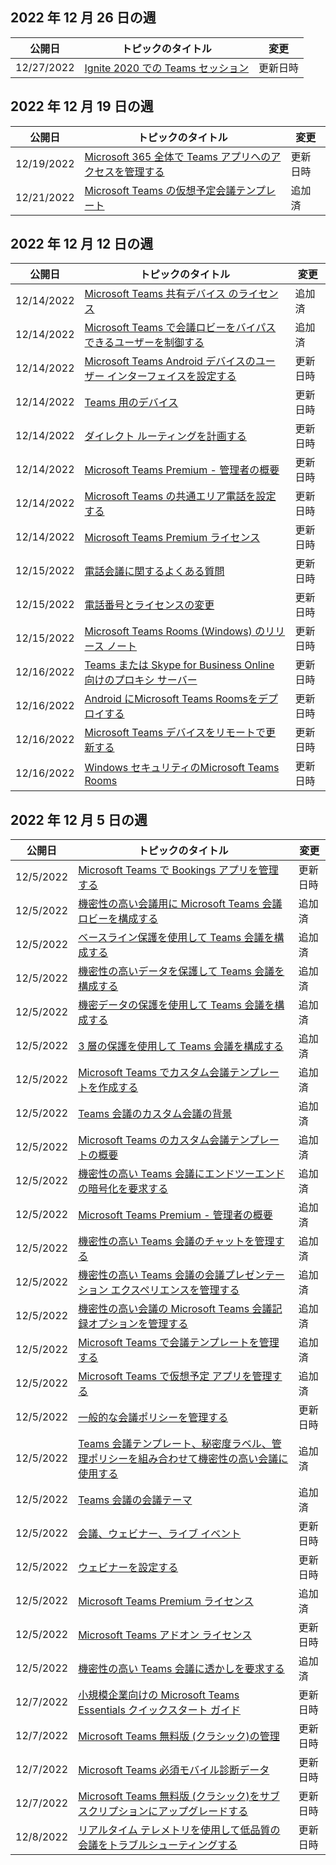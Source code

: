 <!-- This file is generated automatically each week. Changes made to this file will be overwritten.-->




## <a name="week-of-december-26-2022"></a>2022 年 12 月 26 日の週


| 公開日 |トピックのタイトル | 変更 |
|------|------------|--------|
| 12/27/2022 | [Ignite 2020 での Teams セッション](/MicrosoftTeams/ignite-2020-landing-page) | 更新日時 |


## <a name="week-of-december-19-2022"></a>2022 年 12 月 19 日の週


| 公開日 |トピックのタイトル | 変更 |
|------|------------|--------|
| 12/19/2022 | [Microsoft 365 全体で Teams アプリへのアクセスを管理する](/MicrosoftTeams/manage-third-party-teams-apps) | 更新日時 |
| 12/21/2022 | [Microsoft Teams の仮想予定会議テンプレート](/MicrosoftTeams/virtual-appointment-meeting-template) | 追加済 |


## <a name="week-of-december-12-2022"></a>2022 年 12 月 12 日の週


| 公開日 |トピックのタイトル | 変更 |
|------|------------|--------|
| 12/14/2022 | [Microsoft Teams 共有デバイス のライセンス](/MicrosoftTeams/teams-add-on-licensing/teams-shared-device-license) | 追加済 |
| 12/14/2022 | [Microsoft Teams で会議ロビーをバイパスできるユーザーを制御する](/MicrosoftTeams/who-can-bypass-meeting-lobby) | 追加済 |
| 12/14/2022 | [Microsoft Teams Android デバイスのユーザー インターフェイスを設定する](/MicrosoftTeams/devices/teams-android-devices-user-interface) | 更新日時 |
| 12/14/2022 | [Teams 用のデバイス](/MicrosoftTeams/devices/teams-ip-phones) | 更新日時 |
| 12/14/2022 | [ダイレクト ルーティングを計画する](/MicrosoftTeams/direct-routing-plan) | 更新日時 |
| 12/14/2022 | [Microsoft Teams Premium - 管理者の概要](/MicrosoftTeams/enhanced-teams-experience) | 更新日時 |
| 12/14/2022 | [Microsoft Teams の共通エリア電話を設定する](/MicrosoftTeams/set-up-common-area-phones) | 更新日時 |
| 12/14/2022 | [Microsoft Teams Premium ライセンス](/MicrosoftTeams/teams-add-on-licensing/licensing-enhance-teams) | 更新日時 |
| 12/15/2022 | [電話会議に関するよくある質問](/MicrosoftTeams/audio-conferencing-common-questions) | 更新日時 |
| 12/15/2022 | [電話番号とライセンスの変更](/MicrosoftTeams/phone-numbers-licensing-changes) | 更新日時 |
| 12/15/2022 | [Microsoft Teams Rooms (Windows) のリリース ノート](/MicrosoftTeams/rooms/rooms-release-note) | 更新日時 |
| 12/16/2022 | [Teams または Skype for Business Online 向けのプロキシ サーバー](/MicrosoftTeams/proxy-servers-for-skype-for-business-online) | 更新日時 |
| 12/16/2022 | [Android にMicrosoft Teams Roomsをデプロイする](/MicrosoftTeams/devices/collab-bar-deploy) | 更新日時 |
| 12/16/2022 | [Microsoft Teams デバイスをリモートで更新する](/MicrosoftTeams/devices/remote-update) | 更新日時 |
| 12/16/2022 | [Windows セキュリティのMicrosoft Teams Rooms](/MicrosoftTeams/rooms/security-windows) | 更新日時 |


## <a name="week-of-december-05-2022"></a>2022 年 12 月 5 日の週


| 公開日 |トピックのタイトル | 変更 |
|------|------------|--------|
| 12/5/2022 | [Microsoft Teams で Bookings アプリを管理する](/MicrosoftTeams/bookings-app-admin) | 更新日時 |
| 12/5/2022 | [機密性の高い会議用に Microsoft Teams 会議ロビーを構成する](/MicrosoftTeams/configure-lobby-sensitive-meetings) | 追加済 |
| 12/5/2022 | [ベースライン保護を使用して Teams 会議を構成する](/MicrosoftTeams/configure-meetings-baseline-protection) | 追加済 |
| 12/5/2022 | [機密性の高いデータを保護して Teams 会議を構成する](/MicrosoftTeams/configure-meetings-highly-sensitive-protection) | 追加済 |
| 12/5/2022 | [機密データの保護を使用して Teams 会議を構成する](/MicrosoftTeams/configure-meetings-sensitive-protection) | 追加済 |
| 12/5/2022 | [3 層の保護を使用して Teams 会議を構成する](/MicrosoftTeams/configure-meetings-three-tiers-protection) | 追加済 |
| 12/5/2022 | [Microsoft Teams でカスタム会議テンプレートを作成する](/MicrosoftTeams/create-custom-meeting-template) | 追加済 |
| 12/5/2022 | [Teams 会議のカスタム会議の背景](/MicrosoftTeams/custom-meeting-backgrounds) | 追加済 |
| 12/5/2022 | [Microsoft Teams のカスタム会議テンプレートの概要](/MicrosoftTeams/custom-meeting-templates-overview) | 追加済 |
| 12/5/2022 | [機密性の高い Teams 会議にエンドツーエンドの暗号化を要求する](/MicrosoftTeams/end-to-end-encrypted-meetings) | 追加済 |
| 12/5/2022 | [Microsoft Teams Premium - 管理者の概要](/MicrosoftTeams/enhanced-teams-experience) | 追加済 |
| 12/5/2022 | [機密性の高い Teams 会議のチャットを管理する](/MicrosoftTeams/manage-chat-sensitive-meetings) | 追加済 |
| 12/5/2022 | [機密性の高い Teams 会議の会議プレゼンテーション エクスペリエンスを管理する](/MicrosoftTeams/manage-meeting-presentation-experience) | 追加済 |
| 12/5/2022 | [機密性の高い会議の Microsoft Teams 会議記録オプションを管理する](/MicrosoftTeams/manage-meeting-recording-options) | 追加済 |
| 12/5/2022 | [Microsoft Teams で会議テンプレートを管理する](/MicrosoftTeams/manage-meeting-templates) | 追加済 |
| 12/5/2022 | [Microsoft Teams で仮想予定 アプリを管理する](/MicrosoftTeams/manage-virtual-appointments-app) | 追加済 |
| 12/5/2022 | [一般的な会議ポリシーを管理する](/MicrosoftTeams/meeting-policies-in-teams-general) | 更新日時 |
| 12/5/2022 | [Teams 会議テンプレート、秘密度ラベル、管理ポリシーを組み合わせて機密性の高い会議に使用する](/MicrosoftTeams/meeting-templates-sensitivity-labels-policies) | 追加済 |
| 12/5/2022 | [Teams 会議の会議テーマ](/MicrosoftTeams/meeting-themes) | 追加済 |
| 12/5/2022 | [会議、ウェビナー、ライブ イベント](/MicrosoftTeams/quick-start-meetings-live-events) | 更新日時 |
| 12/5/2022 | [ウェビナーを設定する](/MicrosoftTeams/set-up-webinars) | 更新日時 |
| 12/5/2022 | [Microsoft Teams Premium ライセンス](/MicrosoftTeams/teams-add-on-licensing/licensing-enhance-teams) | 追加済 |
| 12/5/2022 | [Microsoft Teams アドオン ライセンス](/MicrosoftTeams/teams-add-on-licensing/microsoft-teams-add-on-licensing) | 更新日時 |
| 12/5/2022 | [機密性の高い Teams 会議に透かしを要求する](/MicrosoftTeams/watermark-meeting-content-video) | 追加済 |
| 12/7/2022 | [小規模企業向けの Microsoft Teams Essentials クイックスタート ガイド](/MicrosoftTeams/get-started-with-teams-essentials) | 更新日時 |
| 12/7/2022 | [Microsoft Teams 無料版 (クラシック)の管理](/MicrosoftTeams/manage-freemium) | 更新日時 |
| 12/7/2022 | [Microsoft Teams 必須モバイル診断データ](/MicrosoftTeams/policy-control-diagnostic-data-mobile) | 更新日時 |
| 12/7/2022 | [Microsoft Teams 無料版 (クラシック)をサブスクリプションにアップグレードする](/MicrosoftTeams/upgrade-freemium) | 更新日時 |
| 12/8/2022 | [リアルタイム テレメトリを使用して低品質の会議をトラブルシューティングする](/MicrosoftTeams/use-real-time-telemetry-to-troubleshoot-poor-meeting-quality) | 更新日時 |
